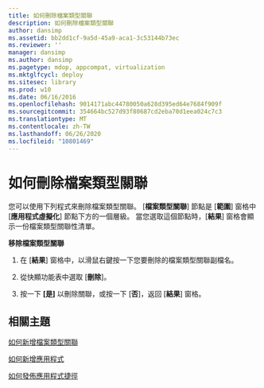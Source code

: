 ```yaml
---
title: 如何刪除檔案類型關聯
description: 如何刪除檔案類型關聯
author: dansimp
ms.assetid: bb2dd1cf-9a5d-45a9-aca1-3c53144b73ec
ms.reviewer: ''
manager: dansimp
ms.author: dansimp
ms.pagetype: mdop, appcompat, virtualization
ms.mktglfcycl: deploy
ms.sitesec: library
ms.prod: w10
ms.date: 06/16/2016
ms.openlocfilehash: 9014171abc44780050a628d395ed64e7684f909f
ms.sourcegitcommit: 354664bc527d93f80687cd2eba70d1eea024c7c3
ms.translationtype: MT
ms.contentlocale: zh-TW
ms.lasthandoff: 06/26/2020
ms.locfileid: "10801469"
---
```

# 如何刪除檔案類型關聯


您可以使用下列程式來刪除檔案類型關聯。 [**檔案類型關聯**] 節點是 [**範圍**] 窗格中 [**應用程式虛擬化**] 節點下方的一個層級。 當您選取這個節點時，[**結果**] 窗格會顯示一份檔案類型關聯性清單。

**移除檔案類型關聯**

1.  在 [**結果**] 窗格中，以滑鼠右鍵按一下您要刪除的檔案類型關聯副檔名。

2.  從快顯功能表中選取 [**刪除**]。

3.  按一下 **[是]** 以刪除關聯，或按一下 [**否**]，返回 [**結果**] 窗格。

## 相關主題


[如何新增檔案類型關聯](how-to-add-a-file-type-association.md)

[如何新增應用程式](how-to-add-an-application.md)

[如何發佈應用程式捷徑](how-to-publish-application-shortcuts.md)

 

 





